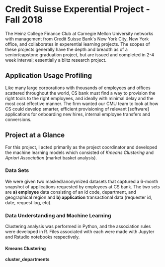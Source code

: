 # Credit Suisse Experential Project - Fall 2018
The Heinz College Finance Club at Carnegie Mellon University networks with management from Credit Suisse Bank's New York City, New York office, and collaborates in experential learning projects. The scopes of these projects generally have the depth and breadth as of a senior/capstone graduation project, but are issued and completed in 2-4 week interval; essentially a blitz research project. 
## Application Usage Profiling
Like many large corporations with thousands of employees and offices scattered throughout the world, CS bank must find a way to provision the right tools to the right employees, and ideally with minimal delay and the most cost effective manner.  The firm wanted our CMU team to look at how CS could develop smarter, efficient provisioning of relevant \[software] applications for onboarding new hires, internal employee transfers and conversions.
## Project at a Glance
For this project, I acted primarily as the project coordinator and developed the machine learning models which consisted of *Kmeans Clustering* and *Apriori Association* (market basket analysis). 
### Data Sets
We were given two masked/anonymized datasets that captured a 6-month snapshot of applications requested by employees at CS bank. The two sets are **a) employee** data consisting of an id code, department, and geographical region and **b) application** transactional data (requester id, date, request log, etc). 
### Data Understanding and Machine Learning
Clustering analysis was performed in Python, and the association rules were developed in R.  Files associated with each were made with Jupyter and Rstudio notebooks respectively.  
#### Kmeans Clustering
**cluster_departments**
